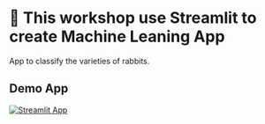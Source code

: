 # 🍑 This workshop use Streamlit to create Machine Leaning App


App to classify the varieties of rabbits.

## Demo App

[![Streamlit App](https://static.streamlit.io/badges/streamlit_badge_black_white.svg)](https://Workshop-Streamlit-ML.streamlit.app/)


